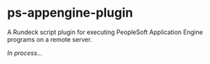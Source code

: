 ps-appengine-plugin
===================

A Rundeck script plugin for executing PeopleSoft Application Engine programs on a remote server.

_In process..._
